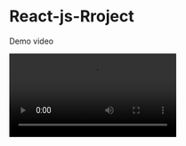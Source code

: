 
# React-js-Rroject
<p>Demo video</p>
<p>
<video><source src="https://github.com/SasiduNimesh/React-js-Rroject-Protfrolio-web-page/assets/117624524/e65260fa-550b-4925-a9e3-38903411e563/demo1.mp4" type="video/mp4" /></video>
</p>



